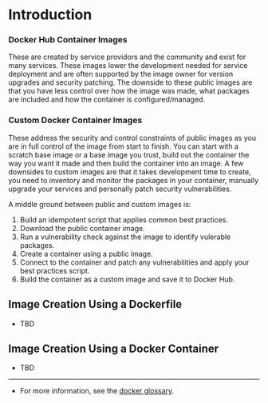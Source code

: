 # Introduction
### Docker Hub Container Images
These are created by service providors and the community and exist for many services. These images lower the development needed for service deployment and are often supported by the image owner for version upgrades and security patching. The downside to these public images are that you have less control over how the image was made, what packages are included and how the container is configured/managed.

### Custom Docker Container Images
These address the security and control constraints of public images as you are in full control of the image from start to finish. You can start with a scratch base image or a base image you trust, build out the container the way you want it made and then build the container into an image. A few downsides to custom images are that it takes development time to create, you need to inventory and monitor the packages in your container, manually upgrade your services and personally patch security vulnerabilities.

A middle ground between public and custom images is:
1. Build an idempotent script that applies common best practices.
2. Download the public container image.
3. Run a vulnerability check against the image to identify vulerable packages.
4. Create a container using a public image.
5. Connect to the container and patch any vulnerabilities and apply your best practices script.
6. Build the container as a custom image and save it to Docker Hub.

## Image Creation Using a Dockerfile
- TBD

## Image Creation Using a Docker Container
- TBD
---
- For more information, see the [docker glossary](https://github.com/brian-tex/public-documentation/blob/main/reference/docker/glossary.md).
